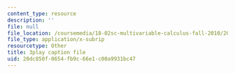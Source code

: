 ```yaml
---
content_type: resource
description: ''
file: null
file_location: /coursemedia/18-02sc-multivariable-calculus-fall-2010/20dc850f0654fb9c66e1c00a9931bc47_u9YrIxLZJ6s.srt
file_type: application/x-subrip
resourcetype: Other
title: 3play caption file
uid: 20dc850f-0654-fb9c-66e1-c00a9931bc47
---
```

